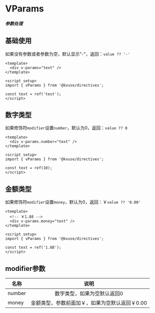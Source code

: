 # VParams

##### 参数处理

## 基础使用

如果没有参数或者参数为空，默认显示"-"，返回：`value ?? '-'`

```vue
<template>
  <div v-params="text" />
</template>

<script setup>
import { vParams } from '@kvuse/directives';

const text = ref('test');
</script>
```

## 数字类型

如果修饰符`modifier`设置`number`，默认为0，返回：`value ?? 0`

```vue
<template>
  <div v-params.number="text" />
</template>

<script setup>
import { vParams } from '@kvuse/directives';

const text = ref(10);
</script>
```

## 金额类型

如果修饰符`modifier`设置`money`，默认为0，返回：￥`value ?? '0.00'`

```vue
<template>
  <!-- ￥1.88 -->
  <div v-params.money="text" />
</template>

<script setup>
import { vParams } from '@kvuse/directives';

const text = ref('1.88');
</script>
```

## modifier参数

| 名称        |      说明      |
| ------------- | :-----------: |
| number      | 数字类型，如果为空默认返回0 |
| money      | 金额类型，参数前面加￥，如果为空默认返回￥0.00 |
